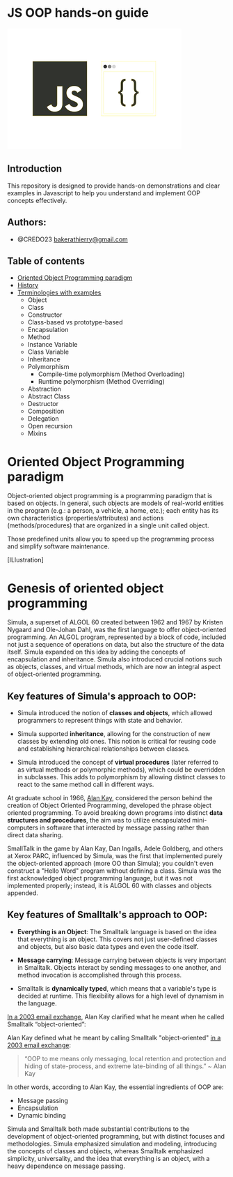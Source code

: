 # JS OOP hands-on guide

<img src="./assets/images/poo.png">

## Introduction

This repository is designed to provide hands-on demonstrations and clear examples in Javascript to help you understand and implement OOP concepts effectively.

## Authors:

- @CREDO23 <bakerathierry@gmail.com>

## Table of contents

- [Oriented Object Programming paradigm](<Oriented Object Programming paradigm>)
- [History](History)
- [Terminologies with examples](<Terminologies & examples>)
  - Object
  - Class
  - Constructor
  - Class-based vs prototype-based
  - Encapsulation
  - Method
  - Instance Variable
  - Class Variable
  - Inheritance
  - Polymorphism
    - Compile-time polymorphism (Method Overloading)
    - Runtime polymorphism (Method Overriding)
  - Abstraction
  - Abstract Class
  - Destructor
  - Composition
  - Delegation
  - Open recursion
  - Mixins

# Oriented Object Programming paradigm

Object-oriented object programming is a programming paradigm that is based on objects. In general, such objects are models of real-world entities in the program (e.g.: a person, a vehicle, a home, etc.); each entity has its own characteristics (properties/attributes) and actions (methods/procedures) that are organized in a single unit called object.

Those predefined units allow you to speed up the programming process and simplify software maintenance.


[ILlustration]


# Genesis of oriented object programming

Simula, a superset of ALGOL 60 created between 1962 and 1967 by Kristen Nygaard and Ole-Johan Dahl, was the first language to offer object-oriented programming. An ALGOL program, represented by a block of code, included not just a sequence of operations on data, but also the structure of the data itself. Simula expanded on this idea by adding the concepts of encapsulation and inheritance. Simula also introduced crucial notions such as objects, classes, and virtual methods, which are now an integral aspect of object-oriented programming.

## Key features of Simula's approach to OOP:

- Simula introduced the notion of **classes and objects**, which allowed programmers to represent things with state and behavior.

- Simula supported **inheritance**, allowing for the construction of new classes by extending old ones. This notion is critical for reusing code and establishing hierarchical relationships between classes.

- Simula introduced the concept of **virtual procedures** (later referred to as virtual methods or polymorphic methods), which could be overridden in subclasses. This adds to polymorphism by allowing distinct classes to react to the same method call in different ways.


At graduate school in 1966, [Alan Kay](https://en.wikipedia.org/wiki/Alan_Kay), considered the person behind the creation of Object Oriented Programming, developed the phrase object oriented programming. To avoid breaking down programs into distinct **data structures and procedures**, the aim was to utilize encapsulated mini-computers in software that interacted by message passing rather than direct data sharing.

SmallTalk in the game by Alan Kay, Dan Ingalls, Adele Goldberg, and others at Xerox PARC, influenced by Simula, was the first that implemented purely the object-oriented approach (more OO than Simula); you couldn't even construct a "Hello Word" program without defining a class. Simula was the first acknowledged object programming language, but it was not implemented properly; instead, it is ALGOL 60 with classes and objects appended.

## Key features of Smalltalk's approach to OOP:

- **Everything is an Object**: The Smalltalk language is based on the idea that everything is an object. This covers not just user-defined classes and objects, but also basic data types and even the code itself.

- **Message carrying**: Message carrying between objects is very important in Smalltalk. Objects interact by sending messages to one another, and method invocation is accomplished through this process.

- Smalltalk is **dynamically typed**, which means that a variable's type is decided at runtime. This flexibility allows for a high level of dynamism in the language.

[In a 2003 email exchange](https://userpage.fu-berlin.de/~ram/pub/pub_jf47ht81Ht/doc_kay_oop_en), Alan Kay clarified what he meant when he called Smalltalk “object-oriented”:

Alan Kay defined what he meant by calling Smalltalk "object-oriented" [in a 2003 email exchange](https://userpage.fu-berlin.de/~ram/pub/pub_jf47ht81Ht/doc_kay_oop_en):

> “OOP to me means only messaging, local retention and protection and hiding of state-process, and extreme late-binding of all things.”
> ~ Alan Kay

In other words, according to Alan Kay, the essential ingredients of OOP are:

- Message passing
- Encapsulation
- Dynamic binding

Simula and Smalltalk both made substantial contributions to the development of object-oriented programming, but with distinct focuses and methodologies. Simula emphasized simulation and modeling, introducing the concepts of classes and objects, whereas Smalltalk emphasized simplicity, universality, and the idea that everything is an object, with a heavy dependence on message passing.
